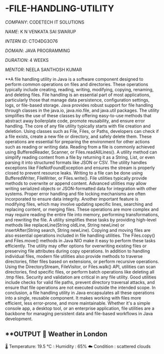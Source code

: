 # -FILE-HANDLING-UTILITY
*COMPANY*: CODETECH IT SOLUTIONS

*NAME*: K N VENKATA SAI SWARUP

*INTERN ID*: CTO4DG3O76

*DOMAIN*: JAVA PROGRAMMING

*DURATION*: 4 WEEKS

*MENTOR*: NEELA SANTHOSH KUMAR

**A file handling utility in Java is a software component designed to perform common operations on files and directories. These operations typically include creating, reading, writing, modifying, copying, renaming, and deleting files. File handling is an essential part of most applications, particularly those that manage data persistence, configuration settings, logs, or file-based storage.
Java provides robust support for file handling through classes in the java.io, java.nio.file, and java.util packages. The utility simplifies the use of these classes by offering easy-to-use methods that abstract away boilerplate code, promote reusability, and ensure error handling.
The core of any file utility typically starts with file creation and deletion. Using classes such as File, Files, or Paths, developers can check if a file exists, create a new file or directory, and safely delete them. These operations are essential for preparing the environment for other actions such as reading or writing data.
Reading from a file is commonly achieved using BufferedReader, Scanner, or Files.readAllLines(). A utility method can simplify reading content from a file by returning it as a String, List<String>, or even parsing it into structured formats like JSON or CSV. The utility handles exceptions like FileNotFoundException and ensures the stream is properly closed to prevent resource leaks.
Writing to a file can be done using BufferedWriter, FileWriter, or Files.write(). File utilities typically provide methods to overwrite or append content. Advanced utilities may allow writing serialized objects or JSON-formatted data for integration with other systems. Proper error handling and file locking mechanisms are often incorporated to ensure data integrity.
Another important feature is modifying files, which may involve updating specific lines, searching and replacing content, or merging files. These operations are more complex and may require reading the entire file into memory, performing transformations, and rewriting the file. A utility simplifies these tasks by providing high-level methods like replaceLine(String oldLine, String newLine) or insertAfter(String search, String newLine).
Copying and moving files are also essential operations included in file handling utilities. The Files.copy() and Files.move() methods in Java NIO make it easy to perform these tasks efficiently. The utility may offer options for overwriting existing files or preserving file attributes during copy operations.
In addition to handling individual files, modern file utilities also provide methods to traverse directories, filter files based on extensions, or perform recursive operations. Using the DirectoryStream, FileVisitor, or Files.walk() API, utilities can scan directories, find specific files, or perform batch operations like deleting all .tmp files.
Security and validation are critical in any file utility. Good utilities include checks for valid file paths, prevent directory traversal attacks, and ensure that file operations are not executed outside the intended scope.
In conclusion, a file handling utility in Java encapsulates all these operations into a single, reusable component. It makes working with files more efficient, less error-prone, and more maintainable. Whether it's a simple console app, a desktop tool, or an enterprise application, file utilities are a backbone for managing persistent data and file-based workflows in Java development.

**OUTPUT
📍 Weather in London
----------------------------
🌡️ Temperature: 19.5 °C
💧 Humidity   : 65%
☁️ Condition  : scattered clouds
